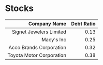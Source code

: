 # Stocks
| Company Name | Debt Ratio |
| ------------:| ----------:|
|Signet Jewelers Limited|0.13|4.03|
|Macy's Inc|0.25|6.25|
|Acco Brands Corporation|0.32|7.77|
|Toyota Motor Corporation|0.38|7.95|
